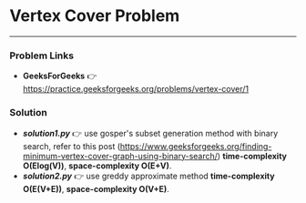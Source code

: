 # Vertex Cover Problem

---

### Problem Links
- **__GeeksForGeeks__** :point_right: https://practice.geeksforgeeks.org/problems/vertex-cover/1

### Solution
- **_solution1.py_** :point_right: use gosper's subset generation method with binary search, refer to this post (https://www.geeksforgeeks.org/finding-minimum-vertex-cover-graph-using-binary-search/) **time-complexity O(Elog(V))**, **space-complexity O(E+V)**.
- **_solution2.py_** :point_right: use greddy approximate method **time-complexity O(E(V+E))**, **space-complexity O(V+E)**.
